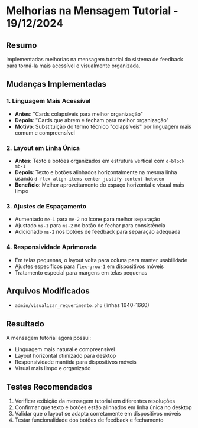# Melhorias na Mensagem Tutorial - 19/12/2024

## Resumo
Implementadas melhorias na mensagem tutorial do sistema de feedback para torná-la mais acessível e visualmente organizada.

## Mudanças Implementadas

### 1. Linguagem Mais Acessível
- **Antes**: "Cards colapsíveis para melhor organização"
- **Depois**: "Cards que abrem e fecham para melhor organização"
- **Motivo**: Substituição do termo técnico "colapsíveis" por linguagem mais comum e compreensível

### 2. Layout em Linha Única
- **Antes**: Texto e botões organizados em estrutura vertical com `d-block mb-1`
- **Depois**: Texto e botões alinhados horizontalmente na mesma linha usando `d-flex align-items-center justify-content-between`
- **Benefício**: Melhor aproveitamento do espaço horizontal e visual mais limpo

### 3. Ajustes de Espaçamento
- Aumentado `me-1` para `me-2` no ícone para melhor separação
- Ajustado `ms-1` para `ms-2` no botão de fechar para consistência
- Adicionado `ms-2` nos botões de feedback para separação adequada

### 4. Responsividade Aprimorada
- Em telas pequenas, o layout volta para coluna para manter usabilidade
- Ajustes específicos para `flex-grow-1` em dispositivos móveis
- Tratamento especial para margens em telas pequenas

## Arquivos Modificados
- `admin/visualizar_requerimento.php` (linhas 1640-1660)

## Resultado
A mensagem tutorial agora possui:
- Linguagem mais natural e compreensível
- Layout horizontal otimizado para desktop
- Responsividade mantida para dispositivos móveis
- Visual mais limpo e organizado

## Testes Recomendados
1. Verificar exibição da mensagem tutorial em diferentes resoluções
2. Confirmar que texto e botões estão alinhados em linha única no desktop
3. Validar que o layout se adapta corretamente em dispositivos móveis
4. Testar funcionalidade dos botões de feedback e fechamento
